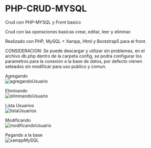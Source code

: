 # PHP-CRUD-MYSQL
Crud con PHP-MYSQL y Front basico

Crud con las operaciones basicas
crear, editar, leer y eliminar.

Realizado con PHP, MySQL + Xampp, Html y Bootstrap5 para el front.

CONSIDERACION:
Se puede descargar y utilizar sin problemas, en el archivo db.php dentro de la carpeta config, se podra configurar
los parametros para la conexion a la base de datos, por defecto vienen seteados sin modificar para uso publico y comun.



Agregando
</br>
![agregandoUsuario](https://user-images.githubusercontent.com/104247851/225218335-1319b662-3384-4657-a667-59856f6d8b9e.JPG)


Eliminando
</br>
![eliminandoUsuario](https://user-images.githubusercontent.com/104247851/225218353-4c8d7efe-df37-48ae-8163-e1ae977b97ae.JPG)

Lista Usuarios
</br>
![listaUsuarios](https://user-images.githubusercontent.com/104247851/225218461-bd224e2d-2503-429f-a337-b198f12a7256.JPG)


Modificando
</br>
![modificandoUsuario](https://user-images.githubusercontent.com/104247851/225218451-517637e5-5a04-4523-847c-095cc836484e.JPG)


Pegando a la base
</br>
![xamppMySQL](https://user-images.githubusercontent.com/104247851/225218433-c4bd2741-fc12-417c-a145-9461f8879482.JPG)
